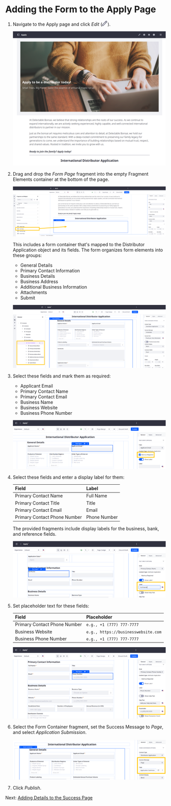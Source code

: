 # Adding the Form to the Apply Page

<!-- Need dynamic form. Add to site page. Integrate with site design. Make available in the UI. Needs to also Form for submitting applications.

With Liferay objects, this involves adding form fragments to a content page or page template. -->

1. Navigate to the Apply page and click *Edit* (![Edit Button](../../images/icon-edit.png)).

   ![Navigate to the Apply page and click Edit.](./adding-the-form-to-the-apply-page/images/01.png)

1. Drag and drop the *Form Page* fragment into the empty Fragment Elements container at the bottom of the page.

   ![Drag and drop the Form Page fragment into the empty Fragment Elements container.](./adding-the-form-to-the-apply-page/images/02.png)

   This includes a form container that's mapped to the Distributor Application object and its fields. The form organizes form elements into these groups:

   * General Details
   * Primary Contact Information
   * Business Details
   * Business Address
   * Additional Business Information
   * Attachments
   * Submit

   ![The Form Page fragment includes seven containers with fragments already mapped to object fields.](./adding-the-form-to-the-apply-page/images/03.png)

1. Select these fields and mark them as required:

   * Applicant Email
   * Primary Contact Name
   * Primary Contact Email
   * Business Name
   * Business Website
   * Business Phone Number

   ![Mark fields as required.](./adding-the-form-to-the-apply-page/images/04.png)

1. Select these fields and enter a display label for them:

   | Field                            | Label                   |
   |:---------------------------------|:------------------------|
   | Primary Contact Name             | Full Name               |
   | Primary Contact Title            | Title                   |
   | Primary Contact Email            | Email                   |
   | Primary Contact Phone Number     | Phone Number            |

   The provided fragments include display labels for the business, bank, and reference fields.

   ![Enter display labels for fields.](./adding-the-form-to-the-apply-page/images/05.png)

1. Set placeholder text for these fields:

   | Field                        | Placeholder                         |
   |:-----------------------------|:------------------------------------|
   | Primary Contact Phone Number | `e.g., +1 (777) 777-7777`           |
   | Business Website             | `e.g., https://businesswebsite.com` |
   | Business Phone Number        | `e.g., +1 (777) 777-7777`           |

   ![Set placeholder test for fields.](./adding-the-form-to-the-apply-page/images/06.png)

1. Select the Form Container fragment, set the Success Message to *Page*, and select *Application Submission*.

   ![Set the Success Message to Page and select Application Submission.](./adding-the-form-to-the-apply-page/images/07.png)

1. Click *Publish*.

Next: [Adding Details to the Success Page](./adding-details-to-the-success-page.md)
